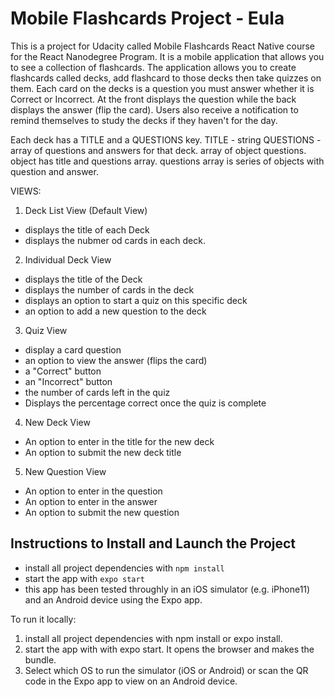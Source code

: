 # Mobile Flashcards Project - Eula
This is a project for Udacity called Mobile Flashcards React Native course for the React Nanodegree Program. It is a mobile application that allows you to see a collection of flashcards. The application allows you to create flashcards called decks, add flashcard to those decks then take quizzes on them. Each card on the decks is a question you must answer whether it is Correct or Incorrect. At the front displays the question while the back displays the answer (flip the card). Users also receive a notification to remind themselves to study the decks if they haven't for the day.

Each deck has a TITLE and a QUESTIONS key.
TITLE - string
QUESTIONS - array of questions and answers for that deck. array of object questions. object has title and questions array. questions array is series of objects with question and answer.

VIEWS:
1. Deck List View (Default View)
- displays the title of each Deck
- displays the nubmer od cards in each deck.
2. Individual Deck View
- displays the title of the Deck
- displays the number of cards in the deck
- displays an option to start a quiz on this specific deck
- an option to add a new question to the deck
3. Quiz View
- display a card question
- an option to view the answer (flips the card)
- a "Correct" button
- an "Incorrect" button
- the number of cards left in the quiz
- Displays the percentage correct once the quiz is complete
4. New Deck View
- An option to enter in the title for the new deck
- An option to submit the new deck title
5. New Question View
- An option to enter in the question
- An option to enter in the answer
- An option to submit the new question

## Instructions to Install and Launch the Project
- install all project dependencies with `npm install`
- start the app with `expo start`
- this app has been tested throughly in an iOS simulator (e.g. iPhone11) and an Android device using the Expo app.

To run it locally:
1. install all project dependencies with npm install or expo install.
2. start the app with with expo start. It opens the browser and makes the bundle.
3. Select which OS to run the simulator (iOS or Android) or scan the QR code in the Expo app to view on an Android device.